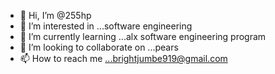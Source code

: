- 👋 Hi, I’m @255hp
- 👀 I’m interested in ...software engineering
- 🌱 I’m currently learning ...alx software engineering program
- 💞️ I’m looking to collaborate on ...pears
- 📫 How to reach me ...brightjumbe919@gmail.com

<!---
255hp/255hp is a ✨ special ✨ repository because its `README.md` (this file) appears on your GitHub profile.
You can click the Preview link to take a look at your changes.
--->
